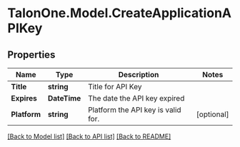 
# TalonOne.Model.CreateApplicationAPIKey

## Properties

Name | Type | Description | Notes
------------ | ------------- | ------------- | -------------
**Title** | **string** | Title for API Key | 
**Expires** | **DateTime** | The date the API key expired | 
**Platform** | **string** | Platform the API key is valid for. | [optional] 

[[Back to Model list]](../README.md#documentation-for-models)
[[Back to API list]](../README.md#documentation-for-api-endpoints)
[[Back to README]](../README.md)

